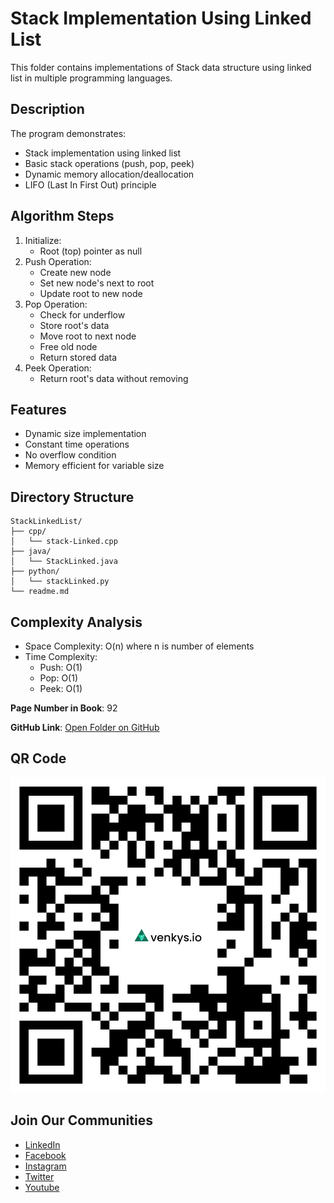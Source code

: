 # Stack Implementation Using Linked List

This folder contains implementations of Stack data structure using linked list in multiple programming languages.

## Description
The program demonstrates:
- Stack implementation using linked list
- Basic stack operations (push, pop, peek)
- Dynamic memory allocation/deallocation
- LIFO (Last In First Out) principle

## Algorithm Steps
1. Initialize:
   - Root (top) pointer as null
2. Push Operation:
   - Create new node
   - Set new node's next to root
   - Update root to new node
3. Pop Operation:
   - Check for underflow
   - Store root's data
   - Move root to next node
   - Free old node
   - Return stored data
4. Peek Operation:
   - Return root's data without removing

## Features
- Dynamic size implementation
- Constant time operations
- No overflow condition
- Memory efficient for variable size

## Directory Structure
```
StackLinkedList/
├── cpp/
│   └── stack-Linked.cpp
├── java/
│   └── StackLinked.java
├── python/
│   └── stackLinked.py
└── readme.md
```

## Complexity Analysis
- Space Complexity: O(n) where n is number of elements
- Time Complexity:
  - Push: O(1)
  - Pop: O(1)
  - Peek: O(1)

**Page Number in Book**: 92

**GitHub Link**: [Open Folder on GitHub](https://github.com/venkys-media/Venky_on_Datastructures/tree/main/StackLinkedList)

## QR Code
![QR Code](./URL%20QR%20Code%20(14).png)

## Join Our Communities
- [LinkedIn](https://www.linkedin.com/company/venkysio)
- [Facebook](https://www.facebook.com/venkysio)
- [Instagram](https://www.instagram.com/venkys.io)
- [Twitter](https://twitter.com/iovenkys)
- [Youtube](https://www.youtube.com/@CoreCodersNetwork)
